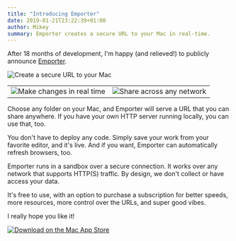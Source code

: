 ```yaml
---
title: "Introducing Emporter"
date: 2019-01-21T23:22:39+01:00
author: Mikey
summary: Emporter creates a secure URL to your Mac in real-time.
---
```


After 18 months of development, I'm happy (and relieved!) to publicly announce [Emporter](https://emporter.app).

![Create a secure URL to your Mac](/images/introducing-emporter/01-url-to-mac.png)

|     |     |
| --- | --- |
| ![Make changes in real time](/images/introducing-emporter/02-live-updates.png) | ![Share across any network](/images/introducing-emporter/03-access-anywhere.png) |

Choose any folder on your Mac, and Emporter will serve a URL that you can share anywhere. If you have your own HTTP server running locally, you can use that, too.

You don't have to deploy any code. Simply save your work from your favorite editor, and it's live. And if you want, Emporter can automatically refresh browsers, too.

Emporter runs in a sandbox over a secure connection. It works over any network that supports HTTP(S) traffic. By design, we don't collect or have access your data.

It's free to use, with an option to purchase a subscription for better speeds, more resources, more control over the URLs, and super good vibes.

I really hope you like it!

[![Download on the Mac App Store](/images/mas_black.svg)](https://itunes.apple.com/us/app/emporter/id1406832001?mt=12&ls=1)
